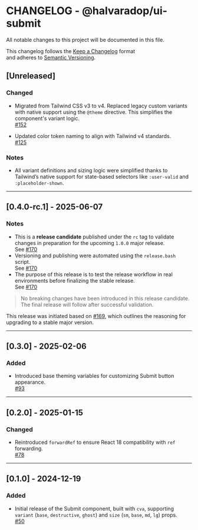 # CHANGELOG - @halvaradop/ui-submit

All notable changes to this project will be documented in this file.

This changelog follows the [Keep a Changelog](https://keepachangelog.com/en/1.1.0/) format  
and adheres to [Semantic Versioning](https://semver.org/spec/v2.0.0.html).

## [Unreleased]

### Changed

- Migrated from Tailwind CSS v3 to v4. Replaced legacy custom variants with native support using the `@theme` directive. This simplifies the component's variant logic.  
  [#152](https://github.com/halvaradop/ui/pull/152)

- Updated color token naming to align with Tailwind v4 standards.  
  [#125](https://github.com/halvaradop/ui/pull/125)

### Notes

- All variant definitions and sizing logic were simplified thanks to Tailwind’s native support for state-based selectors like `:user-valid` and `:placeholder-shown`.

---

## [0.4.0-rc.1] - 2025-06-07

### Notes

- This is a **release candidate** published under the `rc` tag to validate changes in preparation for the upcoming `1.0.0` major release.  
  See [#170](https://github.com/halvaradop/ui/pull/170)
- Versioning and publishing were automated using the `release.bash` script.  
  See [#170](https://github.com/halvaradop/ui/pull/170)
- The purpose of this release is to test the release workflow in real environments before finalizing the stable release.  
  See [#170](https://github.com/halvaradop/ui/pull/170)

> No breaking changes have been introduced in this release candidate.  
> The final release will follow after successful validation.

This release was initiated based on [#169](https://github.com/halvaradop/ui/issues/169), which outlines the reasoning for upgrading to a stable major version.

---

## [0.3.0] - 2025-02-06

### Added

- Introduced base theming variables for customizing Submit button appearance.  
  [#93](https://github.com/halvaradop/ui/pull/93)

---

## [0.2.0] - 2025-01-15

### Changed

- Reintroduced `forwardRef` to ensure React 18 compatibility with `ref` forwarding.  
  [#78](https://github.com/halvaradop/ui/pull/78)

---

## [0.1.0] - 2024-12-19

### Added

- Initial release of the Submit component, built with `cva`, supporting `variant` (`base`, `destructive`, `ghost`) and `size` (`sm`, `base`, `md`, `lg`) props.  
  [#50](https://github.com/halvaradop/ui/pull/50)
